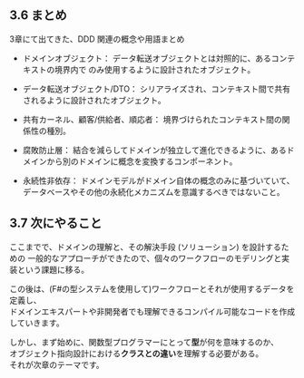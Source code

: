 ## 3.6 まとめ

3章にて出てきた、DDD 関連の概念や用語まとめ

- ドメインオブジェクト：
データ転送オブジェクトとは対照的に、あるコンテキストの境界内で
のみ使用するように設計されたオブジェクト。

- データ転送オブジェクト/DTO：
シリアライズされ、コンテキスト間で共有されるように設計されたオブジェクト。

- 共有カーネル、顧客/供給者、順応者：
境界づけられたコンテキスト間の関係性の種別。

- 腐敗防止層：
結合を減らしてドメインが独立して進化できるように、あるドメインから別のドメインに概念を変換するコンポーネント。

- 永続性非依存：
ドメインモデルがドメイン自体の概念のみに基づいていて、 データベースやその他の永続化メカニズムを意識するべきではないこと。

## 3.7 次にやること

ここまでで、ドメインの理解と、その解決手段 (ソリューション) を設計するための
一般的なアプローチができたので、個々のワークフローのモデリングと実装という課題に移る。

この後は、(F#の型システムを使用して)ワークフローとそれが使用するデータを定義し、  
ドメインエキスパートや非開発者でも理解できるコンパイル可能なコードを作成していきます。  

しかし、まず始めに、関数型プログラマーにとって**型**が何を意味するのか、  
オブジェクト指向設計における**クラスとの違い**を理解する必要がある。  
それが次章のテーマです。

